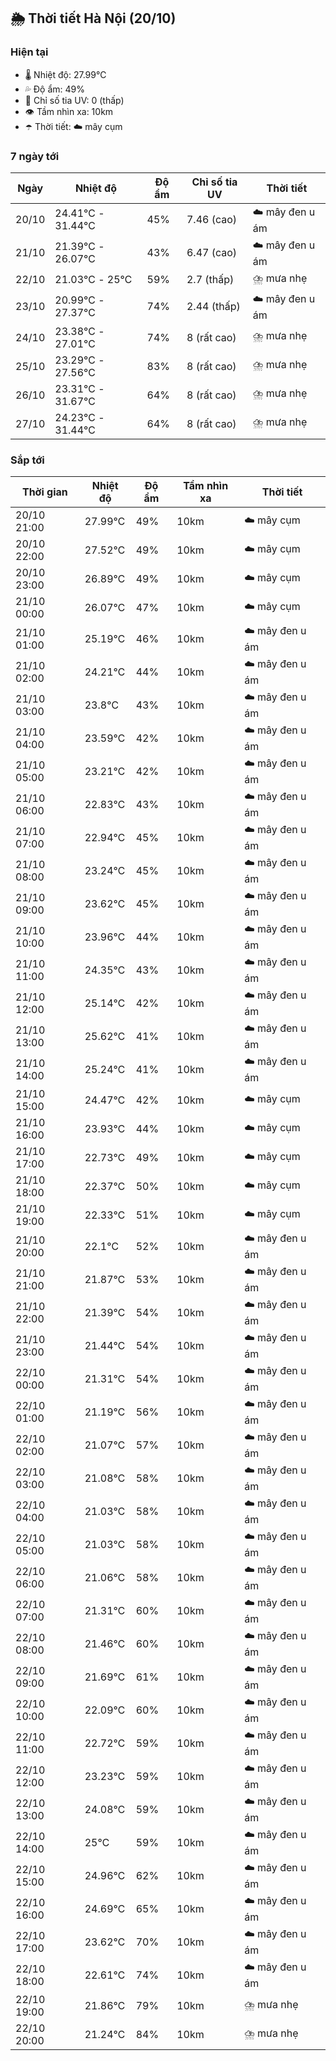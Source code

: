 ## 🌦️ Thời tiết Hà Nội (20/10)

### Hiện tại

- 🌡️ Nhiệt độ: 27.99℃
- 💦 Độ ẩm: 49%
- 🌟 Chỉ số tia UV: 0 (thấp)
- 👁️ Tầm nhìn xa: 10km
- ☂️ Thời tiết: ☁️ mây cụm

### 7 ngày tới

| Ngày | Nhiệt độ | Độ ẩm | Chỉ số tia UV | Thời tiết |
| --- | --- | --- | --- | --- |
| 20/10 | 24.41℃ - 31.44℃ | 45% | 7.46 (cao) | ☁️ mây đen u ám |
| 21/10 | 21.39℃ - 26.07℃ | 43% | 6.47 (cao) | ☁️ mây đen u ám |
| 22/10 | 21.03℃ - 25℃ | 59% | 2.7 (thấp) | ⛈️ mưa nhẹ |
| 23/10 | 20.99℃ - 27.37℃ | 74% | 2.44 (thấp) | ☁️ mây đen u ám |
| 24/10 | 23.38℃ - 27.01℃ | 74% | 8 (rất cao) | ⛈️ mưa nhẹ |
| 25/10 | 23.29℃ - 27.56℃ | 83% | 8 (rất cao) | ⛈️ mưa nhẹ |
| 26/10 | 23.31℃ - 31.67℃ | 64% | 8 (rất cao) | ⛈️ mưa nhẹ |
| 27/10 | 24.23℃ - 31.44℃ | 64% | 8 (rất cao) | ⛈️ mưa nhẹ |

### Sắp tới

| Thời gian | Nhiệt độ | Độ ẩm | Tầm nhìn xa | Thời tiết |
| --- | --- | --- | --- | --- |
| 20/10 21:00 | 27.99℃ | 49% | 10km | ☁️ mây cụm |
| 20/10 22:00 | 27.52℃ | 49% | 10km | ☁️ mây cụm |
| 20/10 23:00 | 26.89℃ | 49% | 10km | ☁️ mây cụm |
| 21/10 00:00 | 26.07℃ | 47% | 10km | ☁️ mây cụm |
| 21/10 01:00 | 25.19℃ | 46% | 10km | ☁️ mây đen u ám |
| 21/10 02:00 | 24.21℃ | 44% | 10km | ☁️ mây đen u ám |
| 21/10 03:00 | 23.8℃ | 43% | 10km | ☁️ mây đen u ám |
| 21/10 04:00 | 23.59℃ | 42% | 10km | ☁️ mây đen u ám |
| 21/10 05:00 | 23.21℃ | 42% | 10km | ☁️ mây đen u ám |
| 21/10 06:00 | 22.83℃ | 43% | 10km | ☁️ mây đen u ám |
| 21/10 07:00 | 22.94℃ | 45% | 10km | ☁️ mây đen u ám |
| 21/10 08:00 | 23.24℃ | 45% | 10km | ☁️ mây đen u ám |
| 21/10 09:00 | 23.62℃ | 45% | 10km | ☁️ mây đen u ám |
| 21/10 10:00 | 23.96℃ | 44% | 10km | ☁️ mây đen u ám |
| 21/10 11:00 | 24.35℃ | 43% | 10km | ☁️ mây đen u ám |
| 21/10 12:00 | 25.14℃ | 42% | 10km | ☁️ mây đen u ám |
| 21/10 13:00 | 25.62℃ | 41% | 10km | ☁️ mây đen u ám |
| 21/10 14:00 | 25.24℃ | 41% | 10km | ☁️ mây đen u ám |
| 21/10 15:00 | 24.47℃ | 42% | 10km | ☁️ mây cụm |
| 21/10 16:00 | 23.93℃ | 44% | 10km | ☁️ mây cụm |
| 21/10 17:00 | 22.73℃ | 49% | 10km | ☁️ mây cụm |
| 21/10 18:00 | 22.37℃ | 50% | 10km | ☁️ mây cụm |
| 21/10 19:00 | 22.33℃ | 51% | 10km | ☁️ mây cụm |
| 21/10 20:00 | 22.1℃ | 52% | 10km | ☁️ mây đen u ám |
| 21/10 21:00 | 21.87℃ | 53% | 10km | ☁️ mây đen u ám |
| 21/10 22:00 | 21.39℃ | 54% | 10km | ☁️ mây đen u ám |
| 21/10 23:00 | 21.44℃ | 54% | 10km | ☁️ mây đen u ám |
| 22/10 00:00 | 21.31℃ | 54% | 10km | ☁️ mây đen u ám |
| 22/10 01:00 | 21.19℃ | 56% | 10km | ☁️ mây đen u ám |
| 22/10 02:00 | 21.07℃ | 57% | 10km | ☁️ mây đen u ám |
| 22/10 03:00 | 21.08℃ | 58% | 10km | ☁️ mây đen u ám |
| 22/10 04:00 | 21.03℃ | 58% | 10km | ☁️ mây đen u ám |
| 22/10 05:00 | 21.03℃ | 58% | 10km | ☁️ mây đen u ám |
| 22/10 06:00 | 21.06℃ | 58% | 10km | ☁️ mây đen u ám |
| 22/10 07:00 | 21.31℃ | 60% | 10km | ☁️ mây đen u ám |
| 22/10 08:00 | 21.46℃ | 60% | 10km | ☁️ mây đen u ám |
| 22/10 09:00 | 21.69℃ | 61% | 10km | ☁️ mây đen u ám |
| 22/10 10:00 | 22.09℃ | 60% | 10km | ☁️ mây đen u ám |
| 22/10 11:00 | 22.72℃ | 59% | 10km | ☁️ mây đen u ám |
| 22/10 12:00 | 23.23℃ | 59% | 10km | ☁️ mây đen u ám |
| 22/10 13:00 | 24.08℃ | 59% | 10km | ☁️ mây đen u ám |
| 22/10 14:00 | 25℃ | 59% | 10km | ☁️ mây đen u ám |
| 22/10 15:00 | 24.96℃ | 62% | 10km | ☁️ mây đen u ám |
| 22/10 16:00 | 24.69℃ | 65% | 10km | ☁️ mây đen u ám |
| 22/10 17:00 | 23.62℃ | 70% | 10km | ☁️ mây đen u ám |
| 22/10 18:00 | 22.61℃ | 74% | 10km | ☁️ mây đen u ám |
| 22/10 19:00 | 21.86℃ | 79% | 10km | ⛈️ mưa nhẹ |
| 22/10 20:00 | 21.24℃ | 84% | 10km | ⛈️ mưa nhẹ |
